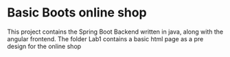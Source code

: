 # Basic Boots online shop
This project contains the Spring Boot Backend written in java, along with the angular frontend.
The folder Lab1 contains a basic html page as a pre design for the online shop
